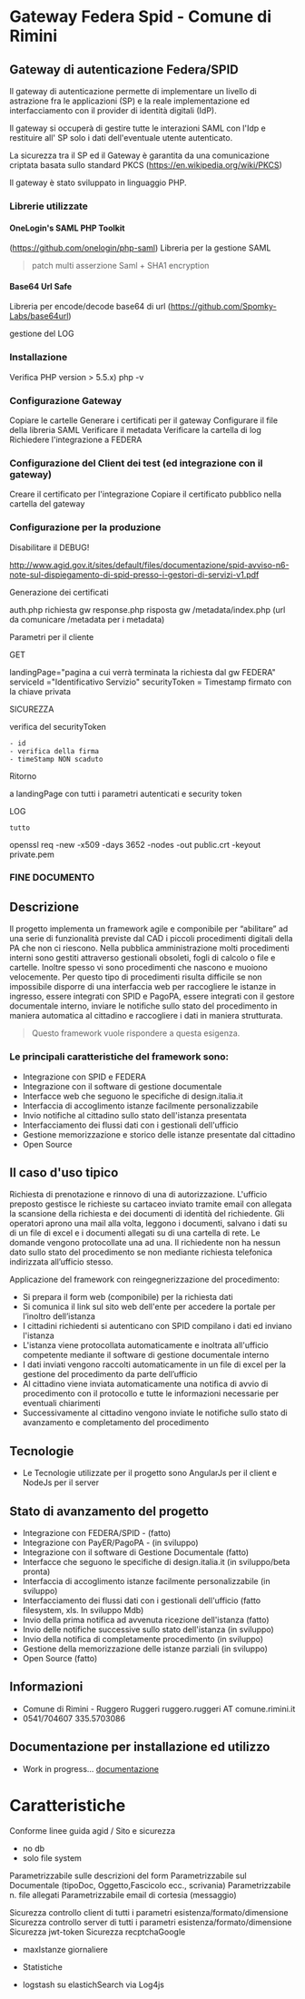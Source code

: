 # Gateway Federa Spid - Comune di Rimini
## Gateway di autenticazione Federa/SPID

Il gateway di autenticazione permette di implementare un livello di astrazione fra le applicazioni (SP) e la reale implementazione ed interfacciamento
con il provider di identità digitali (IdP).

Il gateway si occuperà di gestire tutte le interazioni SAML con l'Idp e restituire all' SP solo i dati dell'eventuale utente autenticato.

La sicurezza tra il SP ed il Gateway è garantita da una comunicazione criptata basata sullo standard PKCS (https://en.wikipedia.org/wiki/PKCS)

Il gateway è stato sviluppato in linguaggio PHP.

### Librerie utilizzate

#### OneLogin's SAML PHP Toolkit
(https://github.com/onelogin/php-saml)
Libreria per la gestione SAML
> patch multi asserzione Saml + SHA1 encryption

#### Base64 Url Safe
Libreria per encode/decode base64 di url
(https://github.com/Spomky-Labs/base64url)


gestione del LOG

### Installazione

Verifica PHP  version > 5.5.x)
	php -v 

### Configurazione Gateway

Copiare le cartelle
Generare i certificati per il gateway
Configurare il file della libreria SAML
Verificare il metadata
Verificare la cartella di log
Richiedere l'integrazione a FEDERA

### Configurazione del Client dei test (ed integrazione con il gateway)

Creare il certificato per l'integrazione
Copiare il certificato pubblico nella cartella del gateway

### Configurazione per la produzione 

Disabilitare il DEBUG!

http://www.agid.gov.it/sites/default/files/documentazione/spid-avviso-n6-note-sul-dispiegamento-di-spid-presso-i-gestori-di-servizi-v1.pdf



Generazione dei certificati


auth.php richiesta gw
response.php risposta gw
/metadata/index.php (url da comunicare /metadata per i metadata)


Parametri per il cliente

GET 

landingPage="pagina a cui verrà terminata la richiesta dal gw FEDERA"
serviceId ="Identificativo Servizio"
securityToken = Timestamp firmato con la chiave privata


SICUREZZA

verifica del securityToken 

	- id
	- verifica della firma
	- timeStamp NON scaduto


Ritorno

a landingPage con tutti i parametri autenticati e security token


LOG

	tutto


openssl req -new -x509 -days 3652 -nodes -out public.crt -keyout private.pem


### FINE DOCUMENTO



## Descrizione

Il progetto implementa un framework agile e componibile per “abilitare” ad una serie di funzionalità previste 
dal CAD i piccoli procedimenti digitali della PA che non ci riescono. 
Nella pubblica amministrazione molti procedimenti interni sono gestiti attraverso gestionali obsoleti, 
fogli di calcolo o file e cartelle. 
Inoltre spesso vi sono procedimenti che nascono e muoiono velocemente. 
Per questo tipo di procedimenti risulta difficile se non impossibile disporre di una interfaccia web per 
raccogliere le istanze in ingresso, essere integrati con SPID e PagoPA, essere integrati con il gestore documentale interno, 
inviare le notifiche sullo stato del procedimento in maniera automatica al cittadino e raccogliere i dati in maniera strutturata.

> Questo framework vuole rispondere a questa esigenza.

### Le principali caratteristiche del framework sono:

-	Integrazione con SPID e FEDERA
-	Integrazione con il software di gestione documentale
-	Interfacce web che seguono le specifiche di design.italia.it
-	Interfaccia di accoglimento istanze facilmente personalizzabile
-	Invio notifiche al cittadino sullo stato dell'istanza presentata
-   Interfacciamento dei flussi dati con i gestionali dell'ufficio
-	Gestione memorizzazione e storico delle istanze presentate dal cittadino
-	Open Source

## Il caso d'uso tipico

Richiesta di prenotazione e rinnovo di una di autorizzazione. 
L'ufficio preposto gestisce le richieste su cartaceo inviato tramite email con allegata la scansione della richiesta e dei documenti di identità del richiedente. Gli operatori aprono una mail alla volta, leggono i documenti, salvano i dati su di un file di excel e i documenti allegati su di una cartella di rete. Le domande vengono protocollate una ad una. Il richiedente non ha nessun dato sullo stato del procedimento se non mediante richiesta telefonica indirizzata all’ufficio stesso.

Applicazione del framework con reingegnerizzazione del procedimento:

-	Si prepara il form web (componibile) per la richiesta dati 
-	Si comunica il link sul sito web dell'ente per accedere la portale per l’inoltro dell’istanza
-	I cittadini richiedenti si autenticano con SPID compilano i dati ed inviano l'istanza
-	L'istanza viene protocollata automaticamente e inoltrata all'ufficio competente mediante il software di gestione documentale interno
-	I dati inviati vengono raccolti automaticamente in un file di excel per la gestione del procedimento da parte dell’ufficio
-	Al cittadino viene inviata automaticamente una notifica di avvio di procedimento con il protocollo e tutte le informazioni necessarie per eventuali chiarimenti
-	Successivamente al cittadino vengono inviate le notifiche sullo stato di avanzamento e completamento del procedimento


## Tecnologie

- Le Tecnologie utilizzate per il progetto sono AngularJs per il client e NodeJs per il server

## Stato di avanzamento del progetto

- Integrazione con FEDERA/SPID - (fatto)
- Integrazione con PayER/PagoPA - (in sviluppo)
- Integrazione con il software di Gestione Documentale (fatto)
- Interfacce che seguono le specifiche di design.italia.it (in sviluppo/beta pronta)
- Interfaccia di accoglimento istanze facilmente personalizzabile (in sviluppo)
- Interfacciamento dei flussi dati con i gestionali dell'ufficio (fatto filesystem, xls. In sviluppo Mdb)
- Invio della prima notifica ad avvenuta ricezione dell'istanza (fatto)
- Invio delle notifiche successive sullo stato dell'istanza (in sviluppo)
- Invio della notifica di completamente procedimento (in sviluppo)
- Gestione della memorizzazione delle istanze parziali (in sviluppo)
- Open Source (fatto)

## Informazioni 

- Comune di Rimini - Ruggero Ruggeri ruggero.ruggeri AT comune.rimini.it 
- 0541/704607 335.5703086


## Documentazione per installazione ed utilizzo

- Work in progress... [documentazione](https://github.com/paulodiff/istanzedigitali/wiki)



# Caratteristiche

Conforme linee guida agid / Sito e sicurezza

- no db
- solo file system

Parametrizzabile sulle descrizioni del form
Parametrizzabile sul Documentale (tipoDoc, Oggetto,Fascicolo ecc., scrivania)
Parametrizzabile n. file allegati
Parametrizzabile email di cortesia (messaggio)

Sicurezza controllo client di tutti i parametri esistenza/formato/dimensione
Sicurezza controllo server di tutti i parametri esistenza/formato/dimensione
Sicurezza jwt-token
Sicurezza recptchaGoogle

* maxIstanze giornaliere

* Statistiche 
* logstash su elastichSearch via Log4js


